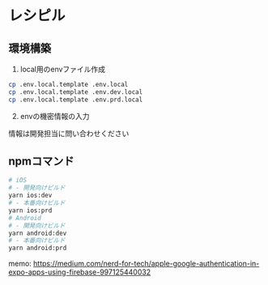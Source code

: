 # レシピル

## 環境構築

1. local用のenvファイル作成

```bash
cp .env.local.template .env.local
cp .env.local.template .env.dev.local
cp .env.local.template .env.prd.local
```

2. envの機密情報の入力

情報は開発担当に問い合わせください

## npmコマンド

```bash
# iOS
# - 開発向けビルド
yarn ios:dev
# - 本番向けビルド
yarn ios:prd
# Android
# - 開発向けビルド
yarn android:dev
# - 本番向けビルド
yarn android:prd
```

memo:
https://medium.com/nerd-for-tech/apple-google-authentication-in-expo-apps-using-firebase-997125440032
